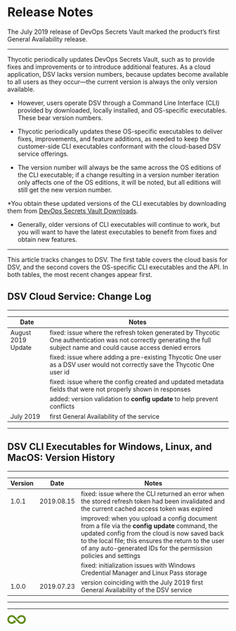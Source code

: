 ﻿[title]: # (Release Notes)
[tags]: # (DevOps Secrets Vault,DSV,)
[priority]: # (2110)

# Release Notes

The July 2019 release of DevOps Secrets Vault marked the product’s first General Availability release.

  
---
  

Thycotic periodically updates DevOps Secrets Vault, such as to provide fixes and improvements or to introduce additional features. As a cloud application, DSV lacks version numbers, because updates become available to all users as they occur—the current version is always the only version available.

* However, users operate DSV through a Command Line Interface (CLI) provided by downloaded, locally installed, and OS-specific executables. These bear version numbers.

* Thycotic periodically updates these OS-specific executables to deliver fixes, improvements, and feature additions, as needed to keep the customer-side CLI executables conformant with the cloud-based DSV service offerings.

* The version number will always be the same across the OS editions of the CLI executable; if a change resulting in a version number iteration only affects one of the OS editions, it will be noted, but all editions will still get the new version number.

*You obtain these updated versions of the CLI executables by downloading them from [DevOps Secrets Vault Downloads](https://dsv.thycotic.com/downloads).

* Generally, older versions of CLI executables will continue to work, but you will want to have the latest executables to benefit from fixes and obtain new features.

  
---
  

This article tracks changes to DSV. The first table covers the cloud basis for DSV, and the second covers the OS-specific CLI executables and the API. In both tables, the most recent changes appear first.

## DSV Cloud Service: Change Log

  
---
  

| **Date**             | **Notes**                                  |
|----------------------|--------------------------------------------|
| August 2019 Update   | fixed: issue where the refresh token generated by Thycotic One authentication was not correctly generating the full subject name and could cause access denied errors |
|                      | fixed: issue where adding a pre-existing Thycotic One user as a DSV user would not correctly save the Thycotic One user id |
|                      | fixed: issue where the config created and updated metadata fields that were not properly shown in responses |
|                      | added: version validation to **config update** to help prevent conflicts |
| July 2019            | first General Availability of the service  |

  
---
  

## DSV CLI Executables for Windows, Linux, and MacOS: Version History

  
---
  

| **Version** | **Date**   | **Notes**  |
|-------------|------------|------------|
| 1.0.1       | 2019.08.15 | fixed: issue where the CLI returned an error when the stored refresh token had been invalidated and the current cached access token was expired |
|             |            | improved: when you upload a config document from a file via the **config update** command, the updated config from the cloud is now saved back to the local file; this ensures the return to the user of any auto-generated IDs for the permission policies and settings |
|             |            | fixed: initialization issues with Windows Credential Manager and Linux Pass storage |
| 1.0.0       | 2019.07.23 | version coinciding with the July 2019 first General Availability of the DSV service |

  
---

  

  

______  

![Article End](..\dsv-bug.png)

  

